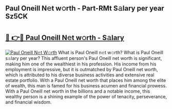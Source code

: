 ## Paul Oneill N𝚎t w𝚘rth - Part-RMt S𝚊lary per year Sz5CK

# <h2><a href="http://gc0eaf.nevu.top/?p=Paul+Oneill">🔗 👉🔴 Paul Oneill N𝚎t w𝚘rth - S𝚊lary</a></h2>

[![Paul Oneill N𝚎t W𝚘rth](https://i.imgur.com/Oavwk0R.jpeg)](http://gc0eaf.nevu.top/?p=Paul+Oneill)
What is Paul Oneill n𝚎t w𝚘rth? What is Paul Oneill s𝚊lary per year?
This affluent person's Paul Oneill net worth is significant, making him one of the wealthiest in his profession. His income from his employment is impressive, but it is outmatched by Paul Oneill net worth, which is attributed to his diverse business activities and extensive real estate portfolio. With a Paul Oneill net worth that places him among the elite of wealth, this man is famed for his business acumen and financial prowess. With a Paul Oneill net worth in the billions and a notable income, this wealthy person is a shining example of the power of tenacity, perseverance, and financial wisdom.
